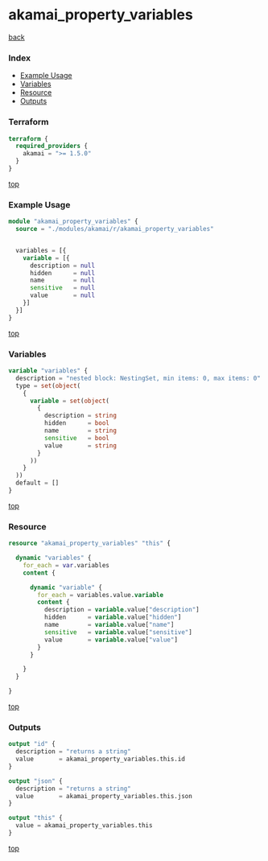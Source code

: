 # akamai_property_variables

[back](../akamai.md)

### Index

- [Example Usage](#example-usage)
- [Variables](#variables)
- [Resource](#resource)
- [Outputs](#outputs)

### Terraform

```terraform
terraform {
  required_providers {
    akamai = ">= 1.5.0"
  }
}
```

[top](#index)

### Example Usage

```terraform
module "akamai_property_variables" {
  source = "./modules/akamai/r/akamai_property_variables"


  variables = [{
    variable = [{
      description = null
      hidden      = null
      name        = null
      sensitive   = null
      value       = null
    }]
  }]
}
```

[top](#index)

### Variables

```terraform
variable "variables" {
  description = "nested block: NestingSet, min items: 0, max items: 0"
  type = set(object(
    {
      variable = set(object(
        {
          description = string
          hidden      = bool
          name        = string
          sensitive   = bool
          value       = string
        }
      ))
    }
  ))
  default = []
}
```

[top](#index)

### Resource

```terraform
resource "akamai_property_variables" "this" {

  dynamic "variables" {
    for_each = var.variables
    content {

      dynamic "variable" {
        for_each = variables.value.variable
        content {
          description = variable.value["description"]
          hidden      = variable.value["hidden"]
          name        = variable.value["name"]
          sensitive   = variable.value["sensitive"]
          value       = variable.value["value"]
        }
      }

    }
  }

}
```

[top](#index)

### Outputs

```terraform
output "id" {
  description = "returns a string"
  value       = akamai_property_variables.this.id
}

output "json" {
  description = "returns a string"
  value       = akamai_property_variables.this.json
}

output "this" {
  value = akamai_property_variables.this
}
```

[top](#index)